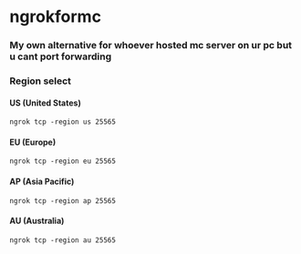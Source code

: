 # ngrokformc
### My own alternative for whoever hosted mc server on ur pc but u cant port forwarding
### Region select
#### US (United States)
```
ngrok tcp -region us 25565
```
#### EU (Europe)
```
ngrok tcp -region eu 25565
```
#### AP (Asia Pacific)
```
ngrok tcp -region ap 25565
```
#### AU (Australia)
```
ngrok tcp -region au 25565
```
